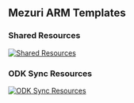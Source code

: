 ## Mezuri ARM Templates 

### Shared Resources 
[![Shared Resources](https://azuredeploy.net/deploybutton.png)](https://portal.azure.com/#create/Microsoft.Template/uri/https%3A%2F%2Fgithub.com%2Flinl33%2FmezuriAzureTemplate%2Fraw%2Fmaster%2Fshared.json)

### ODK Sync Resources 
[![ODK Sync Resources](https://azuredeploy.net/deploybutton.png)](https://portal.azure.com/#create/Microsoft.Template/uri/https%3A%2F%2Fgithub.com%2Flinl33%2FmezuriAzureTemplate%2Fraw%2Fmaster%2Fsync.json)
